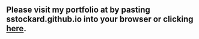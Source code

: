 ## Please visit my portfolio at by pasting sstockard.github.io into your browser or clicking [here](sstockard.github.io).
